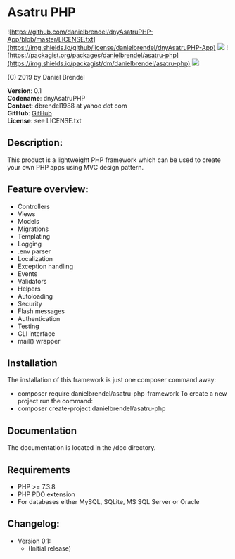 # Asatru PHP

![https://github.com/danielbrendel/dnyAsatruPHP-App/blob/master/LICENSE.txt](https://img.shields.io/github/license/danielbrendel/dnyAsatruPHP-App)
![](https://img.shields.io/github/repo-size/danielbrendel/dnyAsatruPHP-App)
![https://packagist.org/packages/danielbrendel/asatru-php](https://img.shields.io/packagist/dm/danielbrendel/asatru-php)
![](https://img.shields.io/github/last-commit/danielbrendel/dnyAsatruPHP-App)

(C) 2019 by Daniel Brendel

**Version**: 0.1\
**Codename**: dnyAsatruPHP\
**Contact**: dbrendel1988 at yahoo dot com\
**GitHub**: [GitHub](https://github.com/danielbrendel)\
**License**: see LICENSE.txt

## Description:
This product is a lightweight PHP framework which can be used to create your own PHP apps using MVC design pattern.

## Feature overview:
+ Controllers
+ Views
+ Models
+ Migrations
+ Templating
+ Logging
+ .env parser
+ Localization
+ Exception handling
+ Events
+ Validators
+ Helpers
+ Autoloading
+ Security
+ Flash messages
+ Authentication
+ Testing
+ CLI interface
+ mail() wrapper

## Installation
The installation of this framework is just one composer command away:
+ composer require danielbrendel/asatru-php-framework
To create a new project run the command:
+ composer create-project danielbrendel/asatru-php

## Documentation
The documentation is located in the /doc directory.

## Requirements
+ PHP >= 7.3.8
+ PHP PDO extension
+ For databases either MySQL, SQLite, MS SQL Server or Oracle

## Changelog:
+ Version 0.1:
	- (Initial release)